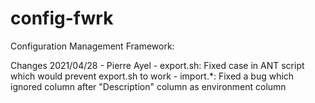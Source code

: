 # config-fwrk

Configuration Management Framework:

Changes
    2021/04/28 - Pierre Ayel
       - export.sh: Fixed case in ANT script which would prevent export.sh to work
       - import.*: Fixed a bug which ignored column after "Description" column as environment column
      